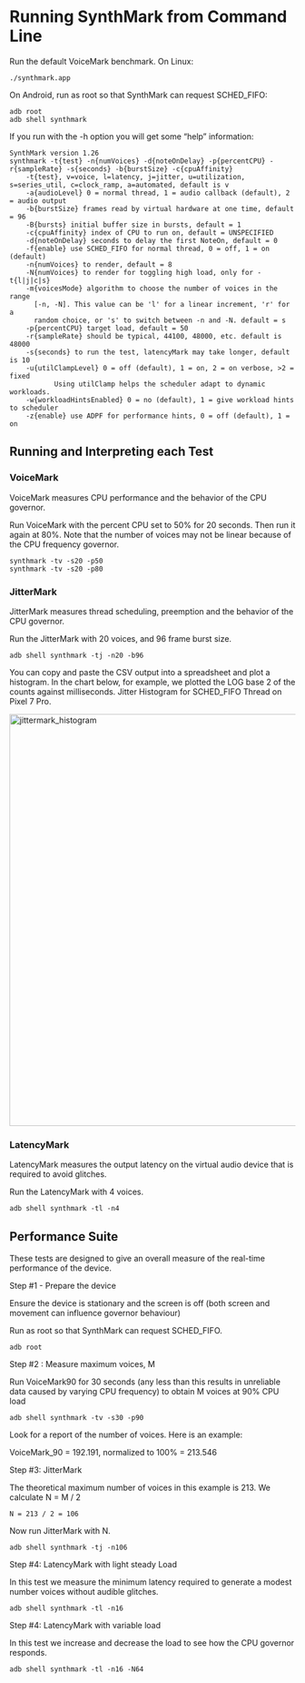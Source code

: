 # Running SynthMark from Command Line

Run the default VoiceMark benchmark.
On Linux:

    ./synthmark.app

On Android, run as root so that SynthMark can request SCHED_FIFO:

    adb root
    adb shell synthmark

If you run with the -h option you will get some “help” information:


    SynthMark version 1.26
    synthmark -t{test} -n{numVoices} -d{noteOnDelay} -p{percentCPU} -r{sampleRate} -s{seconds} -b{burstSize} -c{cpuAffinity}
        -t{test}, v=voice, l=latency, j=jitter, u=utilization, s=series_util, c=clock_ramp, a=automated, default is v
        -a{audioLevel} 0 = normal thread, 1 = audio callback (default), 2 = audio output
        -b{burstSize} frames read by virtual hardware at one time, default = 96
        -B{bursts} initial buffer size in bursts, default = 1
        -c{cpuAffinity} index of CPU to run on, default = UNSPECIFIED
        -d{noteOnDelay} seconds to delay the first NoteOn, default = 0
        -f{enable} use SCHED_FIFO for normal thread, 0 = off, 1 = on (default)
        -n{numVoices} to render, default = 8
        -N{numVoices} to render for toggling high load, only for -t{l|j|c|s}
        -m{voicesMode} algorithm to choose the number of voices in the range
          [-n, -N]. This value can be 'l' for a linear increment, 'r' for a
          random choice, or 's' to switch between -n and -N. default = s
        -p{percentCPU} target load, default = 50
        -r{sampleRate} should be typical, 44100, 48000, etc. default is 48000
        -s{seconds} to run the test, latencyMark may take longer, default is 10
        -u{utilClampLevel} 0 = off (default), 1 = on, 2 = on verbose, >2 = fixed
               Using utilClamp helps the scheduler adapt to dynamic workloads.
        -w{workloadHintsEnabled} 0 = no (default), 1 = give workload hints to scheduler
        -z{enable} use ADPF for performance hints, 0 = off (default), 1 = on

## Running and Interpreting each Test

### VoiceMark

VoiceMark measures CPU performance and the behavior of the CPU governor.

Run VoiceMark with the percent CPU set to 50% for 20 seconds. Then run it again at 80%. Note that the number of voices
may not be linear because of the CPU frequency governor.

    synthmark -tv -s20 -p50
    synthmark -tv -s20 -p80

### JitterMark

JitterMark measures thread scheduling, preemption and the behavior of the CPU governor.

Run the JitterMark with 20 voices, and 96 frame burst size.

    adb shell synthmark -tj -n20 -b96

You can copy and paste the CSV output into a spreadsheet and plot a histogram. In the chart below, for example, we plotted the LOG base 2 of the counts against milliseconds.
Jitter Histogram for SCHED_FIFO Thread on Pixel 7 Pro.

<img width="724" alt="jittermark_histogram" src="https://github.com/google/synthmark/assets/5175913/8e55b31b-7e7e-44db-9aa0-4b80d0cde9e7">

### LatencyMark

LatencyMark measures the output latency on the virtual audio device that is required to avoid glitches.

Run the LatencyMark with 4 voices.

    adb shell synthmark -tl -n4
    
## Performance Suite

These tests are designed to give an overall measure of the real-time performance of the device.

Step #1 - Prepare the device

Ensure the device is stationary and the screen is off (both screen and movement can influence governor behaviour)

Run as root so that SynthMark can request SCHED_FIFO.

    adb root

Step #2 : Measure maximum voices, M

Run VoiceMark90 for 30 seconds (any less than this results in unreliable data caused by varying CPU frequency) to obtain M voices at 90% CPU load

    adb shell synthmark -tv -s30 -p90
    
Look for a report of the number of voices. Here is an example:

VoiceMark_90 = 192.191, normalized to 100% = 213.546

Step #3: JitterMark

The theoretical maximum number of voices in this example is 213. We calculate N = M / 2

    N = 213 / 2 = 106

Now run JitterMark with N.

    adb shell synthmark -tj -n106

Step #4: LatencyMark with light steady Load

In this test we measure the minimum latency required to generate a modest number voices without audible glitches.

    adb shell synthmark -tl -n16

Step #4: LatencyMark with variable load

In this test we increase and decrease the load to see how the CPU governor responds.

    adb shell synthmark -tl -n16 -N64
